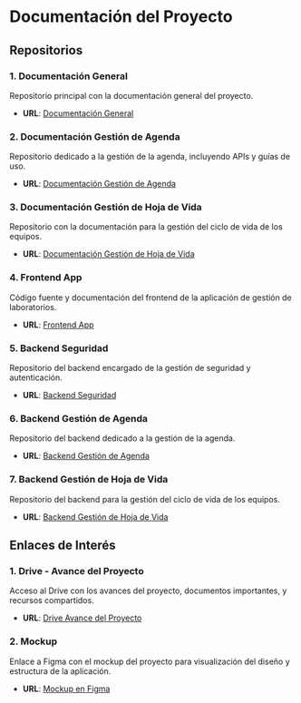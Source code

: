 # Documentación del Proyecto

## Repositorios

### 1. Documentación General
Repositorio principal con la documentación general del proyecto.

- **URL**: [Documentación General](https://github.com/code-corhuila/laboratory-management.git)

### 2. Documentación Gestión de Agenda
Repositorio dedicado a la gestión de la agenda, incluyendo APIs y guías de uso.

- **URL**: [Documentación Gestión de Agenda](https://github.com/code-corhuila/schedule-management.git)

### 3. Documentación Gestión de Hoja de Vida
Repositorio con la documentación para la gestión del ciclo de vida de los equipos.

- **URL**: [Documentación Gestión de Hoja de Vida](https://github.com/code-corhuila/equipment-lifecycle-management.git)

### 4. Frontend App
Código fuente y documentación del frontend de la aplicación de gestión de laboratorios.

- **URL**: [Frontend App](https://github.com/code-corhuila/frontend-laboratory-management.git)

### 5. Backend Seguridad
Repositorio del backend encargado de la gestión de seguridad y autenticación.

- **URL**: [Backend Seguridad](https://github.com/code-corhuila/backend-security.git)

### 6. Backend Gestión de Agenda
Repositorio del backend dedicado a la gestión de la agenda.

- **URL**: [Backend Gestión de Agenda](https://github.com/code-corhuila/backend-schedule-management.git)

### 7. Backend Gestión de Hoja de Vida
Repositorio del backend para la gestión del ciclo de vida de los equipos.

- **URL**: [Backend Gestión de Hoja de Vida](https://github.com/code-corhuila/backend-equipment-lifecycle-management.git)

## Enlaces de Interés

### 1. Drive - Avance del Proyecto
Acceso al Drive con los avances del proyecto, documentos importantes, y recursos compartidos.

- **URL**: [Drive Avance del Proyecto](https://drive.google.com/drive/folders/15ec9aYpzN9O5cXdfzgiDKb8CSe-o0Jtr)

### 2. Mockup
Enlace a Figma con el mockup del proyecto para visualización del diseño y estructura de la aplicación.

- **URL**: [Mockup en Figma](https://www.figma.com/design/6OVcxMlynzfsh7BmifxSbM/Proyecto-Labortorios?node-id=0-1)
